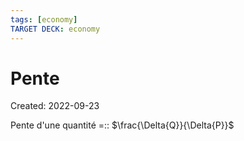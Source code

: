 ```yaml
---
tags: [economy] 
TARGET DECK: economy
---
```

# Pente
Created: 2022-09-23

Pente d'une quantité =:: $\frac{\Delta{Q}}{\Delta{P}}$
<!--SR:!2022-10-07,10,270-->